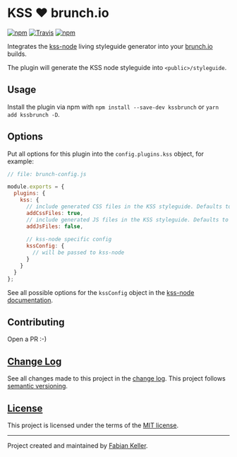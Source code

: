 # KSS ♥ brunch.io

[![npm](https://img.shields.io/npm/v/kssbrunch.svg)](https://www.npmjs.com/package/kssbrunch)
[![Travis](https://img.shields.io/travis/FaKeller/kss-brunch.svg)](https://github.com/FaKeller/kss-brunch)
[![npm](https://img.shields.io/npm/l/kssbrunch.svg)](https://www.npmjs.com/package/kssbrunch)

Integrates the [kss-node](https://github.com/kss-node/kss-node) living styleguide generator into your [brunch.io](http://brunch.io/) builds.

The plugin will generate the KSS node styleguide into `<public>/styleguide`.


## Usage

Install the plugin via npm with `npm install --save-dev kssbrunch` or `yarn add kssbrunch -D`.


## Options

Put all options for this plugin into the `config.plugins.kss` object, for example:


```javascript
// file: brunch-config.js

module.exports = {
  plugins: {
    kss: {
      // include generated CSS files in the KSS styleguide. Defaults to true. 
      addCssFiles: true,
      // include generated JS files in the KSS styleguide. Defaults to true.
      addJsFiles: false,
      
      // kss-node specific config
      kssConfig: {
        // will be passed to kss-node
      }
    }
  }
};
```
See all possible options for the `kssConfig` object in the [kss-node documentation](https://github.com/kss-node/kss-node#using-the-command-line-tool).


## Contributing

Open a PR :-)


## [Change Log](CHANGELOG.md)

See all changes made to this project in the [change log](CHANGELOG.md). This project follows [semantic versioning](http://semver.org/).


## [License](LICENSE)

This project is licensed under the terms of the [MIT license](LICENSE).


---

Project created and maintained by [Fabian Keller](http://www.fabian-keller.de).

